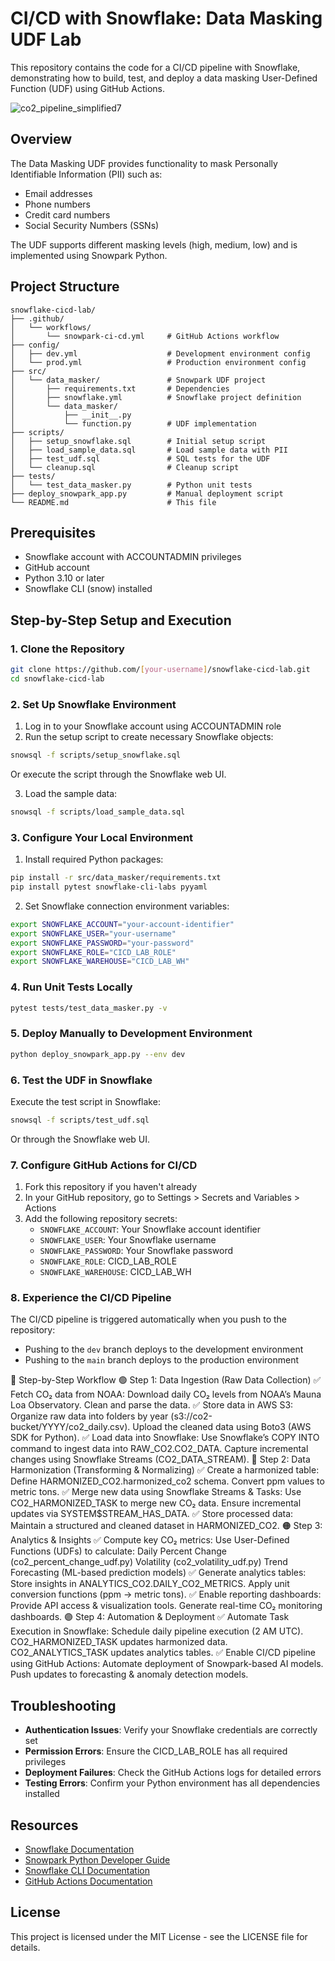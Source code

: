 # CI/CD with Snowflake: Data Masking UDF Lab

This repository contains the code for a CI/CD pipeline with Snowflake, demonstrating how to build, test, and deploy a data masking User-Defined Function (UDF) using GitHub Actions.


![co2_pipeline_simplified7](https://github.com/user-attachments/assets/fbffc302-0238-45be-bd04-728e4606629d)


## Overview

The Data Masking UDF provides functionality to mask Personally Identifiable Information (PII) such as:
- Email addresses
- Phone numbers
- Credit card numbers
- Social Security Numbers (SSNs)

The UDF supports different masking levels (high, medium, low) and is implemented using Snowpark Python.

## Project Structure

```
snowflake-cicd-lab/
├── .github/
│   └── workflows/
│       └── snowpark-ci-cd.yml     # GitHub Actions workflow
├── config/
│   ├── dev.yml                    # Development environment config
│   └── prod.yml                   # Production environment config
├── src/
│   └── data_masker/               # Snowpark UDF project
│       ├── requirements.txt       # Dependencies
│       ├── snowflake.yml          # Snowflake project definition
│       └── data_masker/
│           ├── __init__.py
│           └── function.py        # UDF implementation
├── scripts/
│   ├── setup_snowflake.sql        # Initial setup script
│   ├── load_sample_data.sql       # Load sample data with PII
│   ├── test_udf.sql               # SQL tests for the UDF
│   └── cleanup.sql                # Cleanup script
├── tests/
│   └── test_data_masker.py        # Python unit tests
├── deploy_snowpark_app.py         # Manual deployment script
└── README.md                      # This file
```

## Prerequisites

- Snowflake account with ACCOUNTADMIN privileges
- GitHub account
- Python 3.10 or later
- Snowflake CLI (snow) installed

## Step-by-Step Setup and Execution

### 1. Clone the Repository

```bash
git clone https://github.com/[your-username]/snowflake-cicd-lab.git
cd snowflake-cicd-lab
```

### 2. Set Up Snowflake Environment

1. Log in to your Snowflake account using ACCOUNTADMIN role
2. Run the setup script to create necessary Snowflake objects:

```bash
snowsql -f scripts/setup_snowflake.sql
```

Or execute the script through the Snowflake web UI.

3. Load the sample data:

```bash
snowsql -f scripts/load_sample_data.sql
```

### 3. Configure Your Local Environment

1. Install required Python packages:

```bash
pip install -r src/data_masker/requirements.txt
pip install pytest snowflake-cli-labs pyyaml
```

2. Set Snowflake connection environment variables:

```bash
export SNOWFLAKE_ACCOUNT="your-account-identifier"
export SNOWFLAKE_USER="your-username"
export SNOWFLAKE_PASSWORD="your-password"
export SNOWFLAKE_ROLE="CICD_LAB_ROLE"
export SNOWFLAKE_WAREHOUSE="CICD_LAB_WH"
```

### 4. Run Unit Tests Locally

```bash
pytest tests/test_data_masker.py -v
```

### 5. Deploy Manually to Development Environment

```bash
python deploy_snowpark_app.py --env dev
```

### 6. Test the UDF in Snowflake

Execute the test script in Snowflake:

```bash
snowsql -f scripts/test_udf.sql
```

Or through the Snowflake web UI.

### 7. Configure GitHub Actions for CI/CD

1. Fork this repository if you haven't already
2. In your GitHub repository, go to Settings > Secrets and Variables > Actions
3. Add the following repository secrets:
   - `SNOWFLAKE_ACCOUNT`: Your Snowflake account identifier
   - `SNOWFLAKE_USER`: Your Snowflake username
   - `SNOWFLAKE_PASSWORD`: Your Snowflake password
   - `SNOWFLAKE_ROLE`: CICD_LAB_ROLE
   - `SNOWFLAKE_WAREHOUSE`: CICD_LAB_WH

### 8. Experience the CI/CD Pipeline

The CI/CD pipeline is triggered automatically when you push to the repository:
- Pushing to the `dev` branch deploys to the development environment
- Pushing to the `main` branch deploys to the production environment



🔹 Step-by-Step Workflow
🟢 Step 1: Data Ingestion (Raw Data Collection)
✅ Fetch CO₂ data from NOAA:
Download daily CO₂ levels from NOAA’s Mauna Loa Observatory.
Clean and parse the data.
✅ Store data in AWS S3:
Organize raw data into folders by year (s3://co2-bucket/YYYY/co2_daily.csv).
Upload the cleaned data using Boto3 (AWS SDK for Python).
✅ Load data into Snowflake:
Use Snowflake’s COPY INTO command to ingest data into RAW_CO2.CO2_DATA.
Capture incremental changes using Snowflake Streams (CO2_DATA_STREAM).
🔵 Step 2: Data Harmonization (Transforming & Normalizing)
✅ Create a harmonized table:
Define HARMONIZED_CO2.harmonized_co2 schema.
Convert ppm values to metric tons.
✅ Merge new data using Snowflake Streams & Tasks:
Use CO2_HARMONIZED_TASK to merge new CO₂ data.
Ensure incremental updates via SYSTEM$STREAM_HAS_DATA.
✅ Store processed data:
Maintain a structured and cleaned dataset in HARMONIZED_CO2.
🟠 Step 3: Analytics & Insights
✅ Compute key CO₂ metrics:
Use User-Defined Functions (UDFs) to calculate:
Daily Percent Change (co2_percent_change_udf.py)
Volatility (co2_volatility_udf.py)
Trend Forecasting (ML-based prediction models)
✅ Generate analytics tables:
Store insights in ANALYTICS_CO2.DAILY_CO2_METRICS.
Apply unit conversion functions (ppm → metric tons).
✅ Enable reporting dashboards:
Provide API access & visualization tools.
Generate real-time CO₂ monitoring dashboards.
🟣 Step 4: Automation & Deployment
✅ Automate Task Execution in Snowflake:
Schedule daily pipeline execution (2 AM UTC).
CO2_HARMONIZED_TASK updates harmonized data.
CO2_ANALYTICS_TASK updates analytics tables.
✅ Enable CI/CD pipeline using GitHub Actions:
Automate deployment of Snowpark-based AI models.
Push updates to forecasting & anomaly detection models.

## Troubleshooting

- **Authentication Issues**: Verify your Snowflake credentials are correctly set
- **Permission Errors**: Ensure the CICD_LAB_ROLE has all required privileges
- **Deployment Failures**: Check the GitHub Actions logs for detailed errors
- **Testing Errors**: Confirm your Python environment has all dependencies installed

## Resources

- [Snowflake Documentation](https://docs.snowflake.com/)
- [Snowpark Python Developer Guide](https://docs.snowflake.com/en/developer-guide/snowpark/python/index.html)
- [Snowflake CLI Documentation](https://docs.snowflake.com/en/developer-guide/snowflake-cli/index.html)
- [GitHub Actions Documentation](https://docs.github.com/en/actions)

## License

This project is licensed under the MIT License - see the LICENSE file for details.
